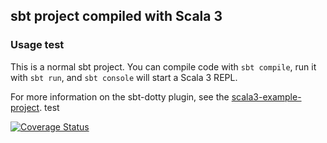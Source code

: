 ## sbt project compiled with Scala 3

### Usage test

This is a normal sbt project. You can compile code with `sbt compile`, run it with `sbt run`, and `sbt console` will start a Scala 3 REPL.

For more information on the sbt-dotty plugin, see the
[scala3-example-project](https://github.com/scala/scala3-example-project/blob/main/README.md).
test


[![Coverage Status](https://coveralls.io/repos/github/eFabi11/minesweeper/badge.svg?branch=main)](https://coveralls.io/github/eFabi11/minesweeper)
